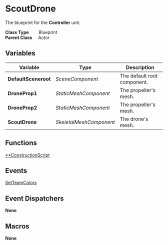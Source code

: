 # ScoutDrone
The blueprint for the **Controller** unit.  

**Class Type**&nbsp; &nbsp; &nbsp; &nbsp; Blueprint  
**Parent Class** &nbsp; &nbsp; Actor  

## Variables
|Variable               |Type                   |Description    |
|-----------------------|-----------------------|---------------|
|**DefaultSceneroot**   |*SceneComponent*       |The default root component.|
|**DroneProp1**         |*StaticMeshComponent*  |The propeller's mesh.      |
|**DroneProp2**         |*StaticMeshComponent*  |The propeller's mesh.      |
|**ScoutDrone**         |*SkeletalMeshComponent*|The drone's mesh.          |

## Functions
[**ConstructionScript](../../Methods/ClientMethods/ConstructionScript_ScoutDrone.md)  

## Events
[SetTeamColors](../../Events/SetTeamColors.md)  


## Event Dispatchers
**None**

## Macros
**None**